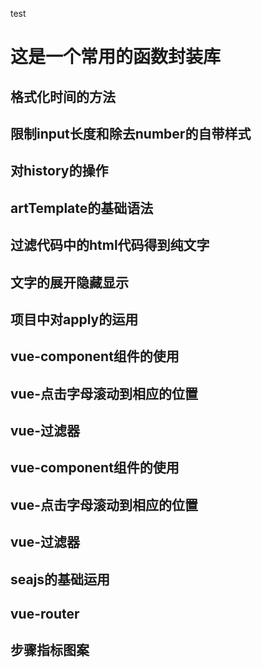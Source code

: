 test
# 这是一个常用的函数封装库

## 格式化时间的方法

## 限制input长度和除去number的自带样式

## 对history的操作

## artTemplate的基础语法

## 过滤代码中的html代码得到纯文字

## 文字的展开隐藏显示

## 项目中对apply的运用

## vue-component组件的使用

## vue-点击字母滚动到相应的位置

## vue-过滤器

## vue-component组件的使用

## vue-点击字母滚动到相应的位置

## vue-过滤器

## seajs的基础运用

## vue-router

## 步骤指标图案